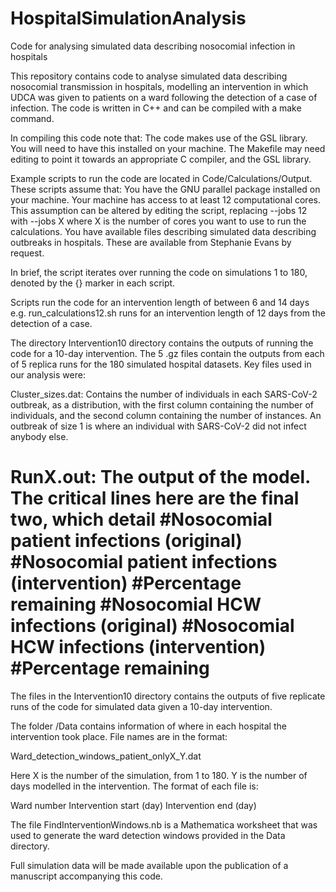# HospitalSimulationAnalysis
Code for analysing simulated data describing nosocomial infection in hospitals

This repository contains code to analyse simulated data describing nosocomial transmission in hospitals, modelling an intervention in which UDCA was given to patients on a ward following the detection of a case of infection.  The code is written in C++ and can be compiled with a make command.

In compiling this code note that:
  The code makes use of the GSL library.  You will need to have this installed on your machine.
  The Makefile may need editing to point it towards an appropriate C compiler, and the GSL library.

Example scripts to run the code are located in Code/Calculations/Output.  These scripts assume that:
  You have the GNU parallel package installed on your machine.
  Your machine has access to at least 12 computational cores.  This assumption can be altered by editing the script, replacing --jobs 12 with --jobs X where X is the number of cores you want to use to run the calculations.
   You have available files describing simulated data describing outbreaks in hospitals.  These are available from Stephanie Evans by request.

In brief, the script iterates over running the code on simulations 1 to 180, denoted by the {} marker in each script.

Scripts run the code for an intervention length of between 6 and 14 days e.g. run_calculations12.sh runs for an intervention length of 12 days from the detection of a case.

The directory Intervention10 directory contains the outputs of running the code for a 10-day intervention.  The 5 .gz files contain the outputs from each of 5 replica runs for the 180 simulated hospital datasets.  Key files used in our analysis were:

Cluster_sizes.dat: Contains the number of individuals in each SARS-CoV-2 outbreak, as a distribution, with the first column containing the number of individuals, and the second column containing the number of instances.  An outbreak of size 1 is where an individual with SARS-CoV-2 did not infect anybody else.

RunX.out: The output of the model.  The critical lines here are the final two, which detail
#Nosocomial patient infections (original) 	#Nosocomial patient infections (intervention) #Percentage remaining
#Nosocomial HCW infections (original) 	#Nosocomial HCW infections (intervention) #Percentage remaining
=======
The files in the Intervention10 directory contains the outputs of five replicate runs of the code for simulated data given a 10-day intervention.


The folder /Data contains information of where in each hospital the intervention took place.  File names are in the format:

Ward_detection_windows_patient_onlyX_Y.dat

Here X is the number of the simulation, from 1 to 180.  Y is the number of days modelled in the intervention.  The format of each file is:

Ward number  Intervention start (day)  Intervention end (day)


The file FindInterventionWindows.nb is a Mathematica worksheet that was used to generate the ward detection windows provided in the Data directory.

Full simulation data will be made available upon the publication of a manuscript accompanying this code.